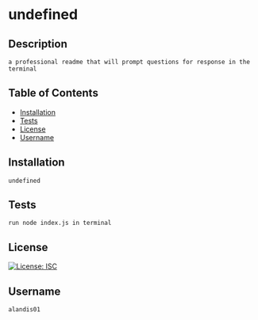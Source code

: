 # undefined

  ## Description
    a professional readme that will prompt questions for response in the terminal

  ## Table of Contents
  - [Installation](#installation)
  - [Tests](#tests)
  - [License](#license)
  - [Username](#username)

  ## Installation
    undefined

  ## Tests
    run node index.js in terminal

  ## License 
[![License: ISC](https://img.shields.io/badge/License-ISC-yellow.svg)](https://opensource.org/licenses/ISC)
    
  ## Username
    alandis01
